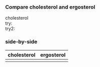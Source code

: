 ### Compare cholesterol and ergosterol

<script type='text/javascript' src='https://chemapps.stolaf.edu/jmol/files/JSmolMin2.js'></script>
<script type='text/javascript' language='javascript'>
  Jmol.Info.j2sPath = 'https://chemapps.stolaf.edu/jmol/jsmol/j2s';
  Jmol.Info.serverURL='https://chemapps.stolaf.edu/jmol/jsmol/php/jsmol.php';
  jmolInitialize('https://chemapps.stolaf.edu/jmol/files', true);
  jmolApplet(['400','200'],"set antialiasdisplay\;load https://gr-jeannerat-unige.github.io/macrolide-antibiotics/data/cholesterol-3D.sdf;",'0');
  Jmol.getApplet("myJmol", myInfo);
  Jmol.jmolButton(myJmol,"spacefill on", "display as vdW spheres");
  Jmol.jmolCheckbox(myJmol, 'display add _H', 'hide add _H', 'hydrogen', true, 'light');
</script>
<div style='width:600px'>cholesterol <script>jmolCheckbox('spin on','spin off','spin on/off')</script></div>
<div style='width:600px'>try:  <script>jmolCheckbox("spacefill off","spacefill on","toggle display as spheres")</script></div>
<div style='width:600px'>try2:  <script>jmolButton("select atomno = 11;color [128,0,128]", "select give atom");</script></div>

### side-by-side

|cholesterol|ergosterol|
|-------|-----|
|<script type="text/javascript" src="https://chemapps.stolaf.edu/jmol/jmol.php?source=https://gr-jeannerat-unige.github.io/macrolide-antibiotics/data/cholesterol-3D.sdf&inline=1&isfirst=false&width=350"></script>|<script type="text/javascript" src="https://chemapps.stolaf.edu/jmol/jmol.php?source=https://gr-jeannerat-unige.github.io/macrolide-antibiotics/data/ergosterol-3D.sdf&inline=1&isfirst=false&width=350"></script>|
